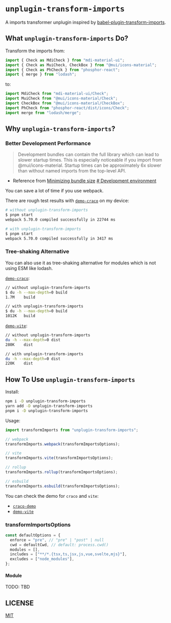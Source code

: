 # `unplugin-transform-imports`

A imports transformer unplugin inspired by [babel-plugin-transform-imports](https://www.npmjs.com/package/babel-plugin-transform-imports).

## What `unplugin-transform-imports` Do?

Transform the imports from:

```ts
import { Check as MdiCheck } from "mdi-material-ui";
import { Check as MuiCheck, CheckBox } from "@mui/icons-material";
import { Check as PhCheck } from "phosphor-react";
import { merge } from "lodash";
```

to:

```ts
import MdiCheck from "mdi-material-ui/Check";
import MuiCheck from "@mui/icons-material/Check";
import CheckBox from "@mui/icons-material/CheckBox";
import PhCheck from "phosphor-react/dist/icons/Check";
import merge from "lodash/merge";
```

## Why `unplugin-transform-imports`?

### Better Development Performance

> Development bundles can contain the full library which can lead to slower startup times. This is especially noticeable if you import from @mui/icons-material. Startup times can be approximately 6x slower than without named imports from the top-level API.

- Reference from [Minimizing bundle size](https://mui.com/guides/minimizing-bundle-size/) [# Development environment](https://mui.com/guides/minimizing-bundle-size/#development-environment)

You can save a lot of time if you use webpack.

There are rough test results with [`demo-craco`](https://github.com/VdustR/unplugin-transform-imports/blob/main/packages/demo-craco) on my device:

```bash
# without unplugin-transform-imports
$ pnpm start
webpack 5.70.0 compiled successfully in 22744 ms

# with unplugin-transform-imports
$ pnpm start
webpack 5.70.0 compiled successfully in 3417 ms
```

### Tree-shaking Alternative

You can also use it as tree-shaking alternative for modules which is not using ESM like lodash.

[`demo-craco`](https://github.com/VdustR/unplugin-transform-imports/blob/main/packages/demo-craco):

```bash
// without unplugin-transform-imports
$ du -h --max-depth=0 build
1.7M    build

// with unplugin-transform-imports
$ du -h --max-depth=0 build
1012K   build
```

[`demo-vite`](https://github.com/VdustR/unplugin-transform-imports/blob/main/packages/demo-vite):

```bash
// without unplugin-transform-imports
du -h --max-depth=0 dist
280K    dist

// with unplugin-transform-imports
du -h --max-depth=0 dist
220K    dist
```

## How To Use `unplugin-transform-imports`

Install:

```sh
npm i -D unplugin-transform-imports
yarn add -D unplugin-transform-imports
pnpm i -D unplugin-transform-imports
```

Usage:

```ts
import transformImports from "unplugin-transform-imports";

// webpack
transformImports.webpack(transformImportsOptions);

// vite
transformImports.vite(transformImportsOptions);

// rollup
transformImports.rollup(transformImportsOptions);

// esbuild
transformImports.esbuild(transformImportsOptions);
```

You can check the demo for `craco` and `vite`:

- [`craco-demo`](https://github.com/VdustR/unplugin-transform-imports/blob/main/packages/demo-craco)
- [`demo-vite`](https://github.com/VdustR/unplugin-transform-imports/blob/main/packages/demo-vite)

### transformImportsOptions

```ts
const defaultOptions = {
  enforce = "pre", // "pre" | "post" | null
  cwd = defaultCwd, // default: process.cwd()
  modules = [],
  includes = ["**/*.{tsx,ts,jsx,js,vue,svelte,mjs}"],
  excludes = ["node_modules"],
};
```

#### Module

TODO: TBD

## LICENSE

[MIT](https://github.com/VdustR/unplugin-transform-imports/blob/main/LICENSE)
